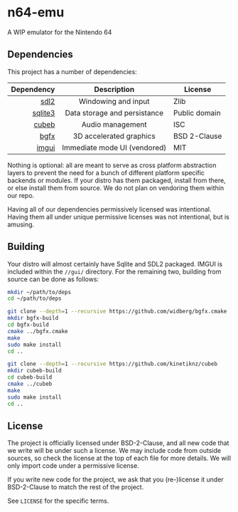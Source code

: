 n64-emu
=======

A WIP emulator for the Nintendo 64

Dependencies
------------

This project has a number of dependencies:

Dependency   | Description                  | License
-----------: | :--------------------------: | -------
[sdl2][1]    | Windowing and input          | Zlib
[sqlite3][2] | Data storage and persistance | Public domain
[cubeb][3]   | Audio management             | ISC
[bgfx][4]    | 3D accelerated graphics      | BSD 2-Clause
[imgui][5]   | Immediate mode UI (vendored) | MIT

[1]: https://libsdl.org
[2]: https://sqlite.org/index.html
[3]: https://github.com/kinetiknz/cubeb
[4]: https://github.com/bkaradzic/bgfx
[5]: https://github.com/ocornut/imgui

Nothing is optional: all are meant to serve as cross platform abstraction
layers to prevent the need for a bunch of different platform specific backends
or modules. If your distro has them packaged, install from there, or else
install them from source. We do not plan on vendoring them within our repo.

Having all of our dependencies permissively licensed was intentional. Having
them all under unique permissive licenses was not intentional, but is amusing.

Building
--------

Your distro will almost certainly have Sqlite and SDL2 packaged. IMGUI is
included within the `//gui/` directory. For the remaining two, building from
source can be done as follows:

```sh
mkdir ~/path/to/deps
cd ~/path/to/deps

git clone --depth=1 --recursive https://github.com/widberg/bgfx.cmake
mkdir bgfx-build
cd bgfx-build
cmake ../bgfx.cmake
make
sudo make install
cd ..

git clone --depth=1 --recursive https://github.com/kinetiknz/cubeb
mkdir cubeb-build
cd cubeb-build
cmake ../cubeb
make
sudo make install
cd ..
```

License
-------

The project is officially licensed under BSD-2-Clause, and all new code that
we write will be under such a license. We may include code from outside
sources, so check the license at the top of each file for more details. We
will only import code under a permissive license.

If you write new code for the project, we ask that you (re-)license it under
BSD-2-Clause to match the rest of the project.

See `LICENSE` for the specific terms.
